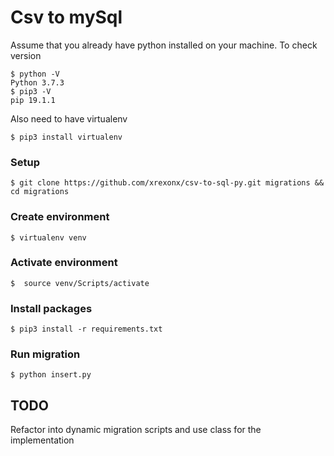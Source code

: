 # Csv to mySql

Assume that you already have python installed on your machine. 
To check version
```
$ python -V
Python 3.7.3
$ pip3 -V
pip 19.1.1
```
Also need to have virtualenv
```
$ pip3 install virtualenv
```

### Setup
```
$ git clone https://github.com/xrexonx/csv-to-sql-py.git migrations && cd migrations
```
### Create environment
```
$ virtualenv venv
```

### Activate environment
```
$  source venv/Scripts/activate
```

### Install packages
```
$ pip3 install -r requirements.txt
```

### Run migration
```
$ python insert.py
```

## TODO
Refactor into dynamic migration scripts and use class for the implementation

